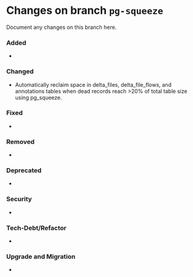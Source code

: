 # Changes on branch `pg-squeeze`
Document any changes on this branch here.
### Added
- 

### Changed
- Automatically reclaim space in delta_files, delta_file_flows, and annotations tables when dead records reach >20% of total table size using pg_squeeze. 

### Fixed
- 

### Removed
- 

### Deprecated
- 

### Security
- 

### Tech-Debt/Refactor
- 

### Upgrade and Migration
- 
